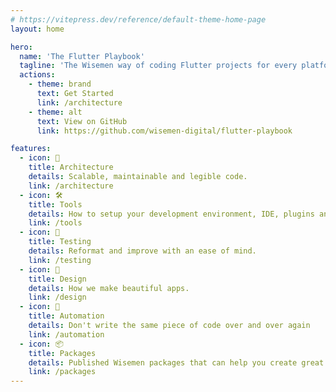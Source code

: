 ```yaml
---
# https://vitepress.dev/reference/default-theme-home-page
layout: home

hero:
  name: 'The Flutter Playbook'
  tagline: 'The Wisemen way of coding Flutter projects for every platform'
  actions:
    - theme: brand
      text: Get Started
      link: /architecture
    - theme: alt
      text: View on GitHub
      link: https://github.com/wisemen-digital/flutter-playbook

features:
  - icon: 📐
    title: Architecture
    details: Scalable, maintainable and legible code.
    link: /architecture
  - icon: 🛠
    title: Tools
    details: How to setup your development environment, IDE, plugins and more.
    link: /tools
  - icon: 🧪
    title: Testing
    details: Reformat and improve with an ease of mind.
    link: /testing
  - icon: 🎨
    title: Design
    details: How we make beautiful apps.
    link: /design
  - icon: 🤖
    title: Automation
    details: Don't write the same piece of code over and over again
    link: /automation
  - icon: 📦
    title: Packages
    details: Published Wisemen packages that can help you create great applications.
    link: /packages
---
```

